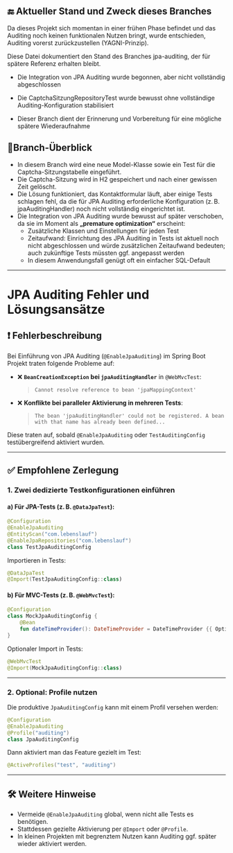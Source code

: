 
## 🔚 Aktueller Stand und Zweck dieses Branches

Da dieses Projekt sich momentan in einer frühen Phase befindet und das Auditing noch keinen funktionalen Nutzen bringt, wurde entschieden, Auditing vorerst zurückzustellen (YAGNI-Prinzip).

Diese Datei dokumentiert den Stand des Branches jpa-auditing, der für spätere Referenz erhalten bleibt.

- Die Integration von JPA Auditing wurde begonnen, aber nicht vollständig abgeschlossen

- Die CaptchaSitzungRepositoryTest wurde bewusst ohne vollständige Auditing-Konfiguration stabilisiert

- Dieser Branch dient der Erinnerung und Vorbereitung für eine mögliche spätere Wiederaufnahme

## 📌Branch-Überblick

- In diesem Branch wird eine neue Model-Klasse sowie ein Test für die Captcha-Sitzungstabelle eingeführt.
- Die Captcha-Sitzung wird in H2 gespeichert und nach einer gewissen Zeit gelöscht.
- Die Lösung funktioniert, das Kontaktformular läuft, aber einige Tests schlagen fehl, da die für JPA Auditing erforderliche Konfiguration (z. B. jpaAuditingHandler) noch nicht vollständig eingerichtet ist.
- Die Integration von JPA Auditing wurde bewusst auf später verschoben, da sie im Moment als **„premature optimization“** erscheint:
  - Zusätzliche Klassen und Einstellungen für jeden Test
  - Zeitaufwand: Einrichtung des JPA Auditing in Tests ist aktuell noch nicht abgeschlossen und würde zusätzlichen Zeitaufwand bedeuten; auch zukünftige Tests müssten ggf. angepasst werden
  - In diesem Anwendungsfall genügt oft ein einfacher SQL-Default

---

# JPA Auditing Fehler und Lösungsansätze

## ❗ Fehlerbeschreibung

Bei Einführung von JPA Auditing (`@EnableJpaAuditing`) im Spring Boot Projekt traten folgende Probleme auf:

- ❌ **`BeanCreationException` bei `jpaAuditingHandler`** in `@WebMvcTest`:
  > `Cannot resolve reference to bean 'jpaMappingContext'`

- ❌ **Konflikte bei paralleler Aktivierung in mehreren Tests**:
  > `The bean 'jpaAuditingHandler' could not be registered. A bean with that name has already been defined...`

Diese traten auf, sobald `@EnableJpaAuditing` oder `TestAuditingConfig` testübergreifend aktiviert wurden.

---

## ✅ Empfohlene Zerlegung

### 1. Zwei dedizierte Testkonfigurationen einführen

#### a) Für JPA-Tests (z. B. `@DataJpaTest`):

```kotlin
@Configuration
@EnableJpaAuditing
@EntityScan("com.lebenslauf")
@EnableJpaRepositories("com.lebenslauf")
class TestJpaAuditingConfig
```

Importieren in Tests:

```kotlin
@DataJpaTest
@Import(TestJpaAuditingConfig::class)
```

#### b) Für MVC-Tests (z. B. `@WebMvcTest`):

```kotlin
@Configuration
class MockJpaAuditingConfig {
    @Bean
    fun dateTimeProvider(): DateTimeProvider = DateTimeProvider {{ Optional.of(OffsetDateTime.now()) }}
}
```

Optionaler Import in Tests:

```kotlin
@WebMvcTest
@Import(MockJpaAuditingConfig::class)
```

---

### 2. Optional: Profile nutzen

Die produktive `JpaAuditingConfig` kann mit einem Profil versehen werden:

```kotlin
@Configuration
@EnableJpaAuditing
@Profile("auditing")
class JpaAuditingConfig
```

Dann aktiviert man das Feature gezielt im Test:

```kotlin
@ActiveProfiles("test", "auditing")
```

---

## 🛠 Weitere Hinweise

- Vermeide `@EnableJpaAuditing` global, wenn nicht alle Tests es benötigen.
- Stattdessen gezielte Aktivierung per `@Import` oder `@Profile`.
- In kleinen Projekten mit begrenztem Nutzen kann Auditing ggf. später wieder aktiviert werden.
